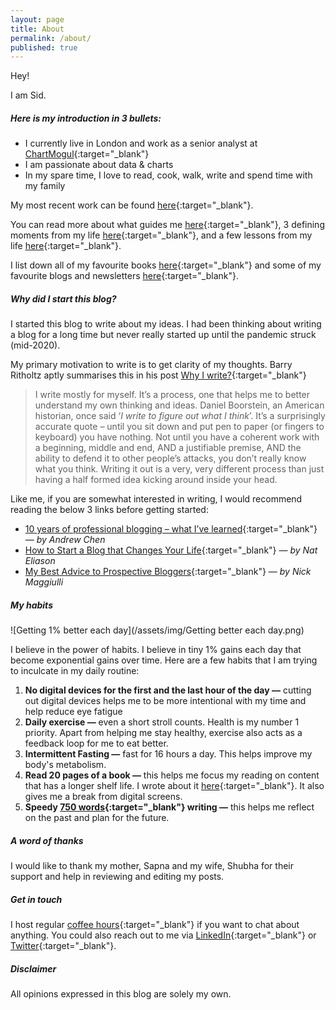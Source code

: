 ```yaml
---
layout: page
title: About
permalink: /about/
published: true
---
```


Hey!  

I am Sid.

##### **Here is my introduction in 3 bullets:** 

- I currently live in London and work as a senior analyst at [ChartMogul](https://chartmogul.com/){:target="_blank"}
- I am passionate about data & charts
- In my spare time, I love to read, cook, walk, write and spend time with my family

My most recent work can be found [here](https://www.sid-jain.com/recent-work/){:target="_blank"}.

You can read more about what guides me [here](https://www.sid-jain.com/inner-compass/){:target="_blank"}, 3 defining moments from my life [here](https://www.sid-jain.com/3-defining-moments/){:target="_blank"}, and a few lessons from my life [here](https://www.sid-jain.com/life-lessons/){:target="_blank"}. 

I list down all of my favourite books [here](https://www.sid-jain.com/books-i-like/){:target="_blank"} and some of my favourite blogs and newsletters [here](https://www.sid-jain.com/my-favourite-blogs/){:target="_blank"}. 


##### **Why did I start this blog?**

I started this blog to write about my ideas. I had been thinking about writing a blog for a long time but never really started up until the pandemic struck (mid-2020). 

My primary motivation to write is to get clarity of my thoughts. Barry Ritholtz aptly summarises this in his post [Why I write?](https://ritholtz.com/2015/05/ritholtz-why-i-write/){:target="_blank"}  

> I write mostly for myself. It’s a process, one that helps me to better understand my own thinking and ideas. Daniel Boorstein, an American historian, once said ‘*I write to figure out what I think*’. It’s a surprisingly accurate quote – until you sit down and put pen to paper (or fingers to keyboard) you have nothing. Not until you have a coherent work with a beginning, middle and end, AND a justifiable premise, AND the ability to defend it to other people’s attacks, you don’t really know what you think. Writing it out is a very, very different process than just having a half formed idea kicking around inside your head.

Like me, if you are somewhat interested in writing, I would recommend reading the below 3 links before getting started:
- [10 years of professional blogging – what I’ve learned](https://andrewchen.co/professional-blogging/){:target="_blank"} — _by Andrew Chen_
- [How to Start a Blog that Changes Your Life](https://www.nateliason.com/blog/start-a-blog){:target="_blank"} — _by Nat Eliason_
- [My Best Advice to Prospective Bloggers](https://ofdollarsanddata.com/my-best-advice-to-prospective-bloggers/){:target="_blank"} — _by Nick Maggiulli_

##### **My habits**

![Getting 1% better each day](/assets/img/Getting better each day.png)

I believe in the power of habits. I believe in tiny 1% gains each day that become exponential gains over time. Here are a few habits that I am trying to inculcate in my daily routine: 

1. **No digital devices for the first and the last hour of the day —** cutting out digital devices helps me to be more intentional with my time and help reduce eye fatigue
2. **Daily exercise —** even a short stroll counts. Health is my number 1 priority. Apart from helping me stay healthy, exercise also acts as a feedback loop for me to eat better.  
3. **Intermittent Fasting —** fast for 16 hours a day. This helps improve my body's metabolism. 
5. **Read 20 pages of a book —** this helps me focus my reading on content that has a longer shelf life. I wrote about it [here](http://localhost:4000/do-not-read-news/){:target="_blank"}. It also gives me a break from digital screens.
8. **Speedy [750 words](https://750words.com/){:target="_blank"} writing —** this helps me reflect on the past and plan for the future.

##### **A word of thanks**

I would like to thank my mother, Sapna and my wife, Shubha for their support and help in reviewing and editing my posts. 

##### **Get in touch**

I host regular [coffee hours](https://calendly.com/jsiddharth24/coffee-hours-with-sid){:target="_blank"} if you want to chat about anything. You could also reach out to me via [LinkedIn](www.linkedin.com/in/heysidjain){:target="_blank"} or [Twitter](https://twitter.com/heysidjain){:target="_blank"}.

##### **Disclaimer** 

All opinions expressed in this blog are solely my own.